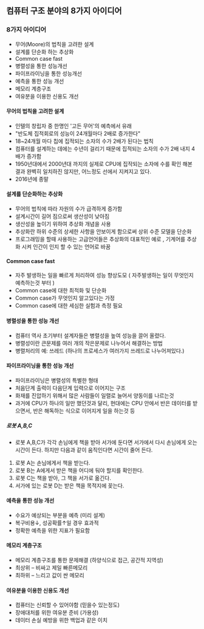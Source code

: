 


## 컴퓨터 구조 분야의 8가지 아이디어
### 8가지 아이디어
* 무어(Moore)의 법칙을 고려한 설계
* 설계를 단순화 하는 추상화
* Common case fast
* 병렬성을 통한 성능개선
* 파이프라이닝을 통한 성능개선
* 예측을 통한 성능 개선
* 메모리 계층구조
* 여유분을 이용한 신용도 개선

#### 무어의 법칙을 고려한 설계
* 인텔의 창립자 중 한명인 '고든 무어'의 예측에서 유래
* "반도체 집적회로의 성능이 24개월마다 2배로 증가한다"
* 18~24개월 마다 칩에 집적되는 소자의 수가 2배가 된다는 법칙
* 컴퓨터를 설계하는 데에는 수년이 걸리기 때문에 집적되는 소자의 수가 2배 내지 4배가 증가함
* 1950년대에서 2000년대 까지의 실제로 CPU에 집작되는 소자에 수를 확인 해본 결과 완벽히 일치하진 않지만, 어느정도 선에서 지켜지고 있다.
* 2016년에 종말

#### 설계를 단순화하는 추상화
* 무어의 법칙에 따라 자원의 수가 급격하게 증가함
* 설계시간이 길어 짐으로써 생산성이 낮아짐
* 생산성을 높이기 위하여 추상화 개념을 사용
* 추상화란 하위 수준의 상세한 사항을 안보이게 함으로써 상위 수준 모델을 단순화
* 프로그래밍을 할때 사용하는 고급언어들은 추상화의 대표적인 예로 , 기계어를 추상화 시켜 인간이 인지 할 수 있는 언어로 바꿈 

#### Common case fast
* 자주 발생하는 일을 빠르게 처리하여 성능 향상도모 ( 자주발생하는 일이 무엇인지 예측하는것 부터 )
* Common case에 대한 최적화 및 단순화
* Common case가 무엇인지 알고있다는 가정
* Common case에 대한 세심한 실험과 측정 필요

#### 병렬성을 통한 성능 개선
* 컴퓨터 역사 초기부터 설계자들은 병렬성을 높여 성능을 끌어 올렸다.
* 병렬성이란 큰문제를 여러 개의 작은문제로 나누어서 해결하는 방법
* 병렬처리의 예: 쓰레드 (하나의 프로세스가 여러가지 쓰레드로 나누어져있다.)

#### 파이프라이닝을 통한 성능 개선
* 파이프라이닝은 병렬성의 특별한 형태
* 처음단계 출력이 다음단계 입력으로 이어지는 구조
* 화재를 진압하기 위해서 많은 사람들이 일렬로 늘어서 양동이를 나르는것
* 과거에 CPU가 하나의 일만 했던것과 달리, 현대에는 CPU 안에서 반은 데이터를 받으면서, 반은 해독하는 식으로 이어지게 일을 하는것 등 

##### 로봇 A,B,C
* 로봇 A,B,C가 각각 손님에게 책을 받아 서가에 둔다면 서가에서 다시 손님에게 오는시간이 든다. 하지만 다음과 같이 움직인다면 시간이 줄어 든다.
1. 로봇 A는 손님에게서 책을 받는다.
2. 로봇 B는 A에게서 받은 책을 어디에 둬야 할지를 확인한다.
3. 로봇 C는 책을 받아, 그 책을 서가로 옮긴다.
4. 서가에 있는 로봇 D는 받은 책을 목적지에 꽂는다.

#### 예측을 통한 성능 개선
* 수요가 예상되는 부분을 예측 (미리 설계)
* 복구비용↓, 성공확률↑일 경우 효과적
* 정확한 예측을 위한 지표가 필요함

#### 메모리 계층구조
* 메모리 계층구조를 통한 문제해결 (하양식으로 접근, 공간적 지역성)
* 최상위 – 비싸고 제일 빠른메모리
* 최하위 – 느리고 값이 싼 메모리

#### 여유분을 이용한 신용도 개선 
* 컴퓨터는 신뢰할 수 있어야함 (믿을수 있는정도)
* 장애대처를 위한 여유분 준비 (가용성)
* 데이터 손실 예방을 위한 백업과 같은 이치
